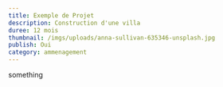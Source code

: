 ```yaml
---
title: Exemple de Projet
description: Construction d'une villa
duree: 12 mois
thumbnail: /imgs/uploads/anna-sullivan-635346-unsplash.jpg
publish: Oui
category: ammenagement
---
```


something
